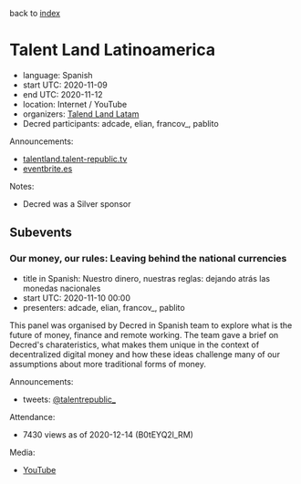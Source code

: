 back to [index](index.md)

# Talent Land Latinoamerica

- language: Spanish
- start UTC: 2020-11-09
- end UTC: 2020-11-12
- location: Internet / YouTube
- organizers: [Talend Land Latam](https://www.talentland.talent-republic.tv)
- Decred participants: adcade, elian, francov_, pablito

Announcements:

- [talentland.talent-republic.tv](https://www.talentland.talent-republic.tv/)
- [eventbrite.es](https://www.eventbrite.es/e/entradas-talent-land-latinoamerica-from-jalisco-125065631671)

Notes:

- Decred was a Silver sponsor

## Subevents

### Our money, our rules: Leaving behind the national currencies

- title in Spanish: Nuestro dinero, nuestras reglas: dejando atrás las monedas nacionales
- start UTC: 2020-11-10 00:00
- presenters: adcade, elian, francov_, pablito

This panel was organised by Decred in Spanish team to explore what is the future of money, finance and remote working. The team gave a brief on Decred's charateristics, what makes them unique in the context of decentralized digital money and how these ideas challenge many of our assumptions about more traditional forms of money.

Announcements:

- tweets: [@talentrepublic_](https://twitter.com/talentrepublic_/status/1324046492038885376)

Attendance:

- 7430 views as of 2020-12-14 (B0tEYQ2l_RM)

Media:

- [YouTube](https://www.youtube.com/watch?v=B0tEYQ2l_RM)
